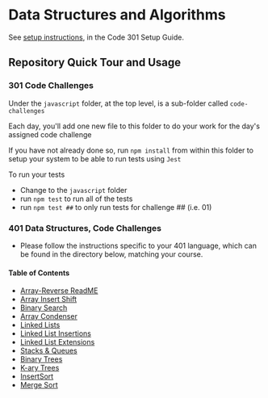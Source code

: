 # Data Structures and Algorithms

See [setup instructions](https://codefellows.github.io/setup-guide/code-301/3-code-challenges), in the Code 301 Setup Guide.

## Repository Quick Tour and Usage

### 301 Code Challenges

Under the `javascript` folder, at the top level, is a sub-folder called `code-challenges`

Each day, you'll add one new file to this folder to do your work for the day's assigned code challenge

If you have not already done so, run `npm install` from within this folder to setup your system to be able to run tests using `Jest`

To run your tests

- Change to the `javascript` folder
- run `npm test` to run all of the tests
- run `npm test ##` to only run tests for challenge ## (i.e. 01)

### 401 Data Structures, Code Challenges

- Please follow the instructions specific to your 401 language, which can be found in the directory below, matching your course.

#### Table of Contents

- [Array-Reverse ReadME](/javascript/array-reverse/README.md)
- [Array Insert Shift](./javascript/array-insert-shift/readme.md)
- [Binary Search](./javascript/array-binary-search/README.md)
- [Array Condenser](./javascript/array-condenser/README.md)
- [Linked Lists](./javascript/linked-list/index.js)
- [Linked List Insertions](./javascript/linked-list-insertions/README.md)
- [Linked List Extensions](./javascript/linked-list-insertions/README.md)
- [Stacks & Queues](./javascript/stack-and-queues/README.md)
- [Binary Trees](./javascript/binary-trees/README.md)
- [K-ary Trees]('./javascript/kary-tree/README.md')
- [InsertSort](./javascript/insertionSort/README.md)
- [Merge Sort](./javascript/merge-sort/README.md)